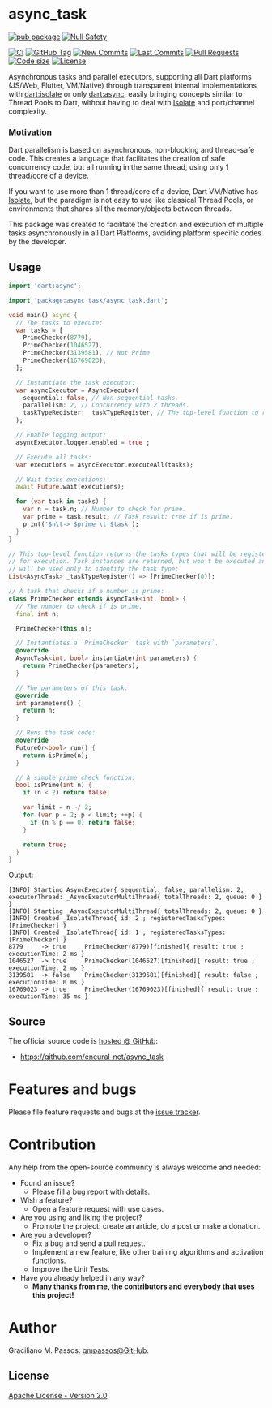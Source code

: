 # async_task

[![pub package](https://img.shields.io/pub/v/async_task.svg?logo=dart&logoColor=00b9fc)](https://pub.dev/packages/async_task)
[![Null Safety](https://img.shields.io/badge/null-safety-brightgreen)](https://dart.dev/null-safety)

[![CI](https://img.shields.io/github/workflow/status/eneural-net/async_task/Dart%20CI/master?logo=github-actions&logoColor=white)](https://github.com/eneural-net/async_task/actions)
[![GitHub Tag](https://img.shields.io/github/v/tag/eneural-net/async_task?logo=git&logoColor=white)](https://github.com/eneural-net/async_task/releases)
[![New Commits](https://img.shields.io/github/commits-since/eneural-net/async_task/latest?logo=git&logoColor=white)](https://github.com/eneural-net/async_task/network)
[![Last Commits](https://img.shields.io/github/last-commit/eneural-net/async_task?logo=git&logoColor=white)](https://github.com/eneural-net/async_task/commits/master)
[![Pull Requests](https://img.shields.io/github/issues-pr/eneural-net/async_task?logo=github&logoColor=white)](https://github.com/eneural-net/async_task/pulls)
[![Code size](https://img.shields.io/github/languages/code-size/eneural-net/async_task?logo=github&logoColor=white)](https://github.com/eneural-net/async_task)
[![License](https://img.shields.io/github/license/eneural-net/async_task?logo=open-source-initiative&logoColor=green)](https://github.com/eneural-net/async_task/blob/master/LICENSE)

Asynchronous tasks and parallel executors, supporting all Dart platforms
(JS/Web, Flutter, VM/Native) through transparent internal implementations with [dart:isolate][dart_isolate] or only
[dart:async][dart_async], easily bringing concepts similar to Thread Pools to Dart, without having to deal
with [Isolate] and port/channel complexity.

[dart_async]: https://api.dart.dev/stable/2.13.1/dart-async/dart-async-library.html
[dart_isolate]: https://api.dart.dev/stable/2.13.1/dart-isolate/dart-isolate-library.html
[Isolate]: https://api.dart.dev/stable/2.12.4/dart-isolate/Isolate-class.html

### Motivation

Dart parallelism is based on asynchronous, non-blocking and thread-safe code. This creates a language that facilitates
the creation of safe concurrency code, but all running in the same thread, using only 1 thread/core of a device.

If you want to use more than 1 thread/core of a device, Dart VM/Native has [Isolate], but the paradigm is not easy to
use like classical Thread Pools, or environments that shares all the memory/objects between threads.

This package was created to facilitate the creation and execution of multiple tasks asynchronously in all Dart
Platforms, avoiding platform specific codes by the developer.

## Usage

```dart
import 'dart:async';

import 'package:async_task/async_task.dart';

void main() async {
  // The tasks to execute:
  var tasks = [
    PrimeChecker(8779),
    PrimeChecker(1046527),
    PrimeChecker(3139581), // Not Prime
    PrimeChecker(16769023),
  ];

  // Instantiate the task executor:
  var asyncExecutor = AsyncExecutor(
    sequential: false, // Non-sequential tasks.
    parallelism: 2, // Concurrency with 2 threads.
    taskTypeRegister: _taskTypeRegister, // The top-level function to register the tasks types.
  );

  // Enable logging output:
  asyncExecutor.logger.enabled = true ;

  // Execute all tasks:
  var executions = asyncExecutor.executeAll(tasks);

  // Wait tasks executions:
  await Future.wait(executions);

  for (var task in tasks) {
    var n = task.n; // Number to check for prime.
    var prime = task.result; // Task result: true if is prime.
    print('$n\t-> $prime \t $task');
  }
}

// This top-level function returns the tasks types that will be registered
// for execution. Task instances are returned, but won't be executed and
// will be used only to identify the task type:
List<AsyncTask> _taskTypeRegister() => [PrimeChecker(0)];

// A task that checks if a number is prime:
class PrimeChecker extends AsyncTask<int, bool> {
  // The number to check if is prime.
  final int n;

  PrimeChecker(this.n);

  // Instantiates a `PrimeChecker` task with `parameters`.
  @override
  AsyncTask<int, bool> instantiate(int parameters) {
    return PrimeChecker(parameters);
  }

  // The parameters of this task:
  @override
  int parameters() {
    return n;
  }

  // Runs the task code:
  @override
  FutureOr<bool> run() {
    return isPrime(n);
  }

  // A simple prime check function:
  bool isPrime(int n) {
    if (n < 2) return false;

    var limit = n ~/ 2;
    for (var p = 2; p < limit; ++p) {
      if (n % p == 0) return false;
    }

    return true;
  }
}
```

Output:

```text
[INFO] Starting AsyncExecutor{ sequential: false, parallelism: 2, executorThread: _AsyncExecutorMultiThread{ totalThreads: 2, queue: 0 } }
[INFO] Starting _AsyncExecutorMultiThread{ totalThreads: 2, queue: 0 }
[INFO] Created _IsolateThread{ id: 2 ; registeredTasksTypes: [PrimeChecker] }
[INFO] Created _IsolateThread{ id: 1 ; registeredTasksTypes: [PrimeChecker] }
8779     -> true 	 PrimeChecker(8779)[finished]{ result: true ; executionTime: 2 ms }
1046527  -> true 	 PrimeChecker(1046527)[finished]{ result: true ; executionTime: 2 ms }
3139581  -> false 	 PrimeChecker(3139581)[finished]{ result: false ; executionTime: 0 ms }
16769023 -> true 	 PrimeChecker(16769023)[finished]{ result: true ; executionTime: 35 ms }
```

## Source

The official source code is [hosted @ GitHub][github_async_task]:

- https://github.com/eneural-net/async_task

[github_async_task]: https://github.com/eneural-net/async_task

# Features and bugs

Please file feature requests and bugs at the [issue tracker][tracker].

# Contribution

Any help from the open-source community is always welcome and needed:
- Found an issue?
    - Please fill a bug report with details.
- Wish a feature?
    - Open a feature request with use cases.
- Are you using and liking the project?
    - Promote the project: create an article, do a post or make a donation.
- Are you a developer?
    - Fix a bug and send a pull request.
    - Implement a new feature, like other training algorithms and activation functions.
    - Improve the Unit Tests.
- Have you already helped in any way?
    - **Many thanks from me, the contributors and everybody that uses this project!**


[tracker]: https://github.com/eneural-net/async_task/issues

# Author

Graciliano M. Passos: [gmpassos@GitHub][github].

[github]: https://github.com/gmpassos

## License

[Apache License - Version 2.0][apache_license]

[apache_license]: https://www.apache.org/licenses/LICENSE-2.0.txt
